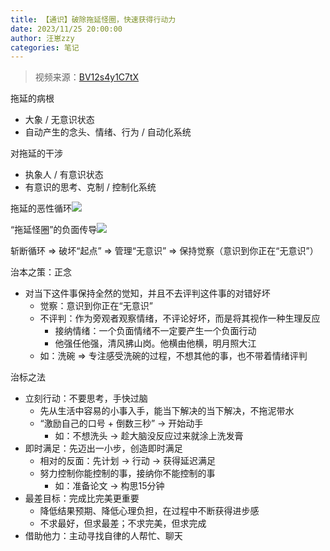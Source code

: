 ```yaml
---
title: 【通识】破除拖延怪圈，快速获得行动力
date: 2023/11/25 20:00:00
author: 汪崽zzy
categories: 笔记
---
```


> 视频来源：[BV12s4y1C7tX](https://www.bilibili.com/festival/jzj2023?bvid=BV12s4y1C7tX)

拖延的病根
- 大象 / 无意识状态
- 自动产生的念头、情绪、行为 / 自动化系统

对拖延的干涉
- 执象人 / 有意识状态
- 有意识的思考、克制 / 控制化系统

拖延的恶性循环![](https://s2.loli.net/2025/06/08/9MmFbaAS5oiZ8XL.jpg)

“拖延怪圈”的负面传导![](https://s2.loli.net/2025/06/08/7ean4P1QWEBAFkR.jpg)

斩断循环 ⇒ 破坏“起点” ⇒ 管理“无意识” ⇒ 保持觉察（意识到你正在“无意识”）

治本之策：正念
- 对当下这件事保持全然的觉知，并且不去评判这件事的对错好坏
	- 觉察：意识到你正在“无意识”
	- 不评判：作为旁观者观察情绪，不评论好坏，而是将其视作一种生理反应
		- 接纳情绪：一个负面情绪不一定要产生一个负面行动
		- 他强任他强，清风拂山岗。他横由他横，明月照大江
	- 如：洗碗 ⇒ 专注感受洗碗的过程，不想其他的事，也不带着情绪评判

治标之法
- 立刻行动：不要思考，手快过脑
	- 先从生活中容易的小事入手，能当下解决的当下解决，不拖泥带水
	- “激励自己的口号 + 倒数三秒” → 开始动手
		- 如：不想洗头 → 趁大脑没反应过来就涂上洗发膏
- 即时满足：先迈出一小步，创造即时满足
	- 相对的反面：先计划 → 行动 → 获得延迟满足
	- 努力控制你能控制的事，接纳你不能控制的事
		- 如：准备论文 → 构思15分钟
- 最差目标：完成比完美更重要
	- 降低结果预期、降低心理负担，在过程中不断获得进步感
	- 不求最好，但求最差；不求完美，但求完成
- 借助他力：主动寻找自律的人帮忙、聊天